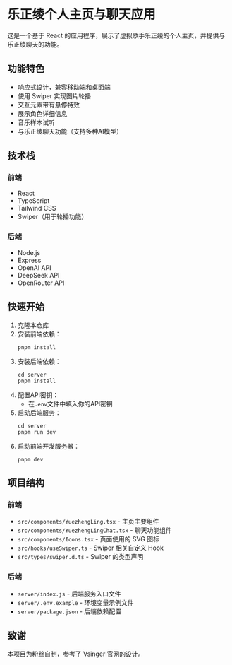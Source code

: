 # 乐正绫个人主页与聊天应用

这是一个基于 React 的应用程序，展示了虚拟歌手乐正绫的个人主页，并提供与乐正绫聊天的功能。

## 功能特色

- 响应式设计，兼容移动端和桌面端
- 使用 Swiper 实现图片轮播
- 交互元素带有悬停特效
- 展示角色详细信息
- 音乐样本试听
- 与乐正绫聊天功能（支持多种AI模型）

## 技术栈

### 前端
- React
- TypeScript
- Tailwind CSS
- Swiper（用于轮播功能）

### 后端
- Node.js
- Express
- OpenAI API
- DeepSeek API
- OpenRouter API

## 快速开始

1. 克隆本仓库
2. 安装前端依赖：
   ```
   pnpm install
   ```
3. 安装后端依赖：
   ```
   cd server
   pnpm install
   ```
4. 配置API密钥：
   - 在`.env`文件中填入你的API密钥
5. 启动后端服务：
   ```
   cd server
   pnpm run dev
   ```
6. 启动前端开发服务器：
   ```
   pnpm dev
   ```

## 项目结构

### 前端
- `src/components/YuezhengLing.tsx` - 主页主要组件
- `src/components/YuezhengLingChat.tsx` - 聊天功能组件
- `src/components/Icons.tsx` - 页面使用的 SVG 图标
- `src/hooks/useSwiper.ts` - Swiper 相关自定义 Hook
- `src/types/swiper.d.ts` - Swiper 的类型声明

### 后端
- `server/index.js` - 后端服务入口文件
- `server/.env.example` - 环境变量示例文件
- `server/package.json` - 后端依赖配置

## 致谢

本项目为粉丝自制，参考了 Vsinger 官网的设计。
